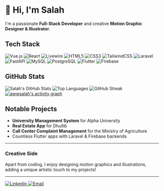 # 👋 Hi, I'm Salah

I'm a passionate **Full-Stack Developer** and creative **Motion Graphic Designer & Illustrator**.

## Tech Stack

![Vue.js](https://img.shields.io/badge/Vue.js-35495E?style=for-the-badge&logo=vue.js&logoColor=4FC08D)
![React](https://img.shields.io/badge/React-20232A?style=for-the-badge&logo=react&logoColor=61DAFB)
![Livewire](https://img.shields.io/badge/Livewire-4E56A6?style=for-the-badge&logo=laravel&logoColor=white)
![HTML5](https://img.shields.io/badge/HTML5-E34F26?style=for-the-badge&logo=html5&logoColor=white)
![CSS3](https://img.shields.io/badge/CSS3-1572B6?style=for-the-badge&logo=css3&logoColor=white)
![TailwindCSS](https://img.shields.io/badge/Tailwind_CSS-38B2AC?style=for-the-badge&logo=tailwind-css&logoColor=white)
![Laravel](https://img.shields.io/badge/Laravel-F55247?style=for-the-badge&logo=laravel&logoColor=white)
![FastAPI](https://img.shields.io/badge/FastAPI-009688?style=for-the-badge&logo=fastapi&logoColor=white)
![MySQL](https://img.shields.io/badge/MySQL-00758F?style=for-the-badge&logo=mysql&logoColor=white)
![PostgreSQL](https://img.shields.io/badge/PostgreSQL-336791?style=for-the-badge&logo=postgresql&logoColor=white)
![Flutter](https://img.shields.io/badge/Flutter-02569B?style=for-the-badge&logo=flutter&logoColor=white)
![Firebase](https://img.shields.io/badge/Firebase-FFCA28?style=for-the-badge&logo=firebase&logoColor=black)

## GitHub Stats

![Salah's GitHub Stats](https://github-readme-stats.vercel.app/api?username=awwsalah&show_icons=true&theme=radical)
![Top Languages](https://github-readme-stats.vercel.app/api/top-langs/?username=awwsalah&layout=compact&theme=radical)
![GitHub Streak](https://streak-stats.demolab.com?user=awwsalah&theme=radical)
[![awwsalah's activity graph](https://github-readme-activity-graph.vercel.app/graph?username=awwsalah&theme=radical)](https://github.com/ashutosh00710/github-readme-activity-graph)

## Notable Projects

- **University Management System** for Alpha University
- **Real Estate App** for Dhullib
- **Call Center Complaint Management** for the Ministry of Agriculture
- Countless Flutter apps with Laravel & Firebase backends

---

### Creative Side

Apart from coding, I enjoy designing motion graphics and illustrations, adding a unique artistic touch to my projects!

---

<!-- Social icons (replace links with yours) -->
<p>
  <a href="https://linkedin.com/in/awwsalah" target="awwsalah">
    <img alt="Linkedin" src="https://img.shields.io/badge/LinkedIn-0A66C2?style=for-the-badge&logo=linkedin&logoColor=white"/>
  </a>
  <a href="mailto:awwsalah@gmail.com" target="_blank">
    <img alt="Email" src="https://img.shields.io/badge/Email-D14836?style=for-the-badge&logo=gmail&logoColor=white"/>
  </a>
</p>
